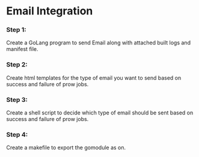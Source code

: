 # Email Integration

### Step 1:

Create a GoLang program to send Email along with attached built logs and manifest file.

### Step 2:

Create html templates for the type of email you want to send based on success and failure of prow jobs.

### Step 3:

Create a shell script to decide which type of email should be sent based on success and failure of prow jobs.

### Step 4:

Create a makefile to export the gomodule as on.

